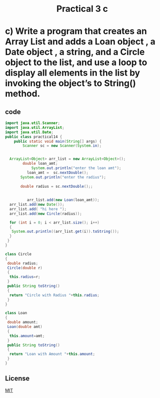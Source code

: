 <h1 align="center" style="margin-top: 0px;">
Practical 3 c 
</h1>

#	c) Write a program that creates an Array List and adds a Loan object , a Date object  , a string, and a Circle object to the list, and use a loop to display all elements in the list by invoking the object’s to String() method. 	
## code 

```java
import java.util.Scanner;
import java.util.ArrayList;
import java.util.Date;
public class practical14 {
    public static void main(String[] args) {
        Scanner sc = new Scanner(System.in);


  ArrayList<Object> arr_list = new ArrayList<Object>();
        double loan_amt;
            System.out.println("enter the loan amt");
          loan_amt =  sc.nextDouble();
       System.out.println("enter the radius");
    
       double radius = sc.nextDouble();;
         
         
          arr_list.add(new Loan(loan_amt));  
  arr_list.add(new Date());  
  arr_list.add( "hi here "); 
  arr_list.add(new Circle(radius)); 

  for (int i = 0; i < arr_list.size(); i++) 
  {
   System.out.println((arr_list.get(i)).toString());
  }
 }
}

class Circle
{
 double radius;
 Circle(double r)
 {
  this.radius=r;
 }
 public String toString()
 {
  return "Circle with Radius "+this.radius;
 }
}

class Loan
{
 double amount;
 Loan(double amt)
 {
  this.amount=amt;
 }
 public String toString()
 {
  return "Loan with Amount "+this.amount;
 }
}
```

## License
[MIT](https://hiren14.github.io/java_lab_050/LICENSE)
